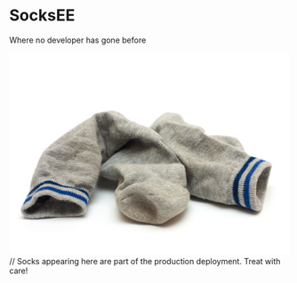 # SocksEE
Where no developer has gone before

![Dirty Socks EE](https://github.com/DirtySocksSA/SocksEE/blob/master/dirty%20socks.jpg)
// Socks appearing here are part of the production deployment. Treat with care!
